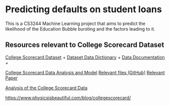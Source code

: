 # Predicting defaults on student loans
This is a CS3244 Machine Learning project that aims to predict the likelihood of the Education Bubble bursting and the factors leading to it.

## Resources relevant to College Scorecard Dataset
[College Scorecard Dataset](https://collegescorecard.ed.gov/data/) + 
[Dataset Data Dictionary](https://collegescorecard.ed.gov/assets/CollegeScorecardDataDictionary.xlsx) + 
[Data Documentation](https://collegescorecard.ed.gov/assets/FullDataDocumentation.pdf) + 

[College Scorecard Data Analysis and Model](http://jasontdean.com/R/collegeScoreCard.html) 
[Relevant files (GitHub)](https://github.com/JTDean123/collegeScorecard) 
[Relevant Paper](https://collegescorecard.ed.gov/assets/UsingFederalDataToMeasureAndImprovePerformance.pdf) 

[Analysis of the College Scorecard Data](https://www.physicsisbeautiful.com/blog/collegescorecard-analysis/) 

https://www.physicsisbeautiful.com/blog/collegescorecard/
